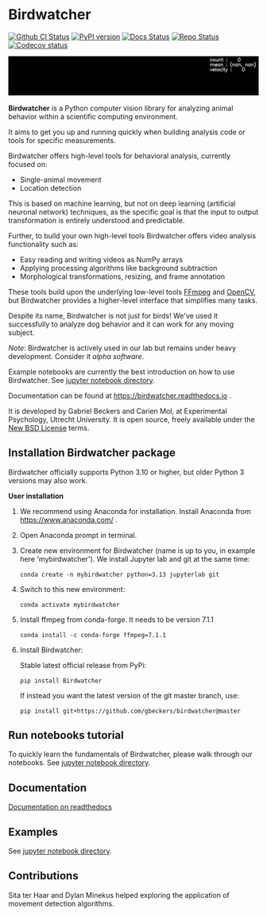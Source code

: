 # Birdwatcher

[![Github CI Status](https://github.com/gbeckers/Birdwatcher/actions/workflows/python_package.yml/badge.svg)](https://github.com/gbeckers/Birdwatcher/actions/workflows/python_package.yml)
[![PyPI version](https://img.shields.io/badge/pypi-0.5.0-orange.svg)](https://pypi.org/project/birdwatcher/)
[![Docs Status](https://readthedocs.org/projects/birdwatcher/badge/?version=latest)](https://birdwatcher.readthedocs.io/en/latest/)
[![Repo Status](https://www.repostatus.org/badges/latest/active.svg)](https://www.repostatus.org/#active)
[![Codecov status](https://codecov.io/gh/gbeckers/Birdwatcher/branch/master/graph/badge.svg?token=829BH0NSVM)](https://codecov.io/gh/gbeckers/Birdwatcher)

<p align="center">
  <img src="https://github.com/gbeckers/Birdwatcher/blob/master/docs/images/banner.gif" width="720">
</p>


**Birdwatcher** is a Python computer vision library for analyzing animal behavior within a scientific computing environment.

It aims to get you up and running quickly when building analysis code or tools for specific measurements. 

Birdwatcher offers high-level tools for behavioral analysis, currently focused on:

- Single-animal movement
- Location detection

This is based on machine learning, but not on deep learning (artificial neuronal network) techniques, as the specific goal is that the input to output transformation is entirely understood and predictable.

Further, to build your own high-level tools Birdwatcher offers video analysis functionality such as:

- Easy reading and writing videos as NumPy arrays
- Applying processing algorithms like background subtraction
- Morphological transformations, resizing, and frame annotation

These tools build upon the underlying low-level tools [FFmpeg](https://www.ffmpeg.org/) and [OpenCV](https://opencv.org/), but Birdwatcher provides a higher-level interface that simplifies many tasks.

Despite its name, Birdwatcher is not just for birds! We've used it successfully to analyze dog behavior and it can work for any moving subject.

*Note*: Birdwatcher is actively used in our lab but remains under heavy development. Consider it *alpha software*.

Example notebooks are currently the best introduction on how to use
Birdwatcher. See [jupyter notebook directory](https://github.com/gbeckers/Birdwatcher/tree/master/notebooks).

Documentation can be found at https://birdwatcher.readthedocs.io .

It is developed by Gabriel Beckers and Carien Mol, at Experimental Psychology,
Utrecht University. It is open source, freely available under the 
[New BSD License](https://opensource.org/licenses/BSD-3-Clause) terms.

## Installation Birdwatcher package

Birdwatcher officially supports Python 3.10 or higher, but older
Python 3 versions may also work.

**User installation**

1. We recommend using Anaconda for installation. Install Anaconda from https://www.anaconda.com/ .

2. Open Anaconda prompt in terminal.

3. Create new environment for Birdwatcher (name is up to you, in example here 'mybirdwatcher'). We install Jupyter lab and git at the same time:

    ```
    conda create -n mybirdwatcher python=3.13 jupyterlab git
    ```
4. Switch to this new environment:

    ```
    conda activate mybirdwatcher
    ```

5. Install ffmpeg from conda-forge. It needs to be version 7.1.1

    ```
    conda install -c conda-forge ffmpeg=7.1.1
    ```

6. Install Birdwatcher:

   Stable latest official release from PyPi:

   ```
   pip install Birdwatcher
   ```

   If instead you want the latest version of the git master branch, use:

    ```
    pip install git+https://github.com/gbeckers/birdwatcher@master
    ```

## Run notebooks tutorial


To quickly learn the fundamentals of Birdwatcher, please walk through our notebooks.
See [jupyter notebook directory](https://github.com/gbeckers/Birdwatcher/tree/master/notebooks>).

## Documentation

[Documentation on readthedocs](https://birdwatcher.readthedocs.io)

## Examples

See [jupyter notebook directory](https://github.com/gbeckers/Birdwatcher/tree/master/notebooks>).

## Contributions

Sita ter Haar and Dylan Minekus helped exploring the application of movement
detection algorithms.




